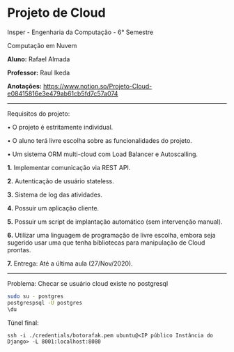 # Projeto de Cloud

Insper - Engenharia da Computação - 6° Semestre

Computação em Nuvem

**Aluno:** Rafael Almada

**Professor:** Raul Ikeda

**Anotações:** https://www.notion.so/Projeto-Cloud-e08415816e3e479ab61cb5fd7c57a074

_____

Requisitos do projeto:

  • O projeto é estritamente individual.
  
  • O aluno terá livre escolha sobre as funcionalidades do projeto.
  
  • Um sistema ORM multi-cloud com Load Balancer e Autoscalling.
  
  **1.** Implementar comunicação via REST API.

  **2.** Autenticação de usuário stateless.

  **3.** Sistema de log das atividades.

  **4.** Possuir um aplicação cliente.

  **5.** Possuir um script de implantação automático (sem intervenção manual).

  **6.** Utilizar uma linguagem de programação de livre escolha, embora seja sugerido usar uma que tenha
  bibliotecas para manipulação de Cloud prontas.

  **7.** Entrega: Até a última aula (27/Nov/2020).

___

Problema: Checar se usuário cloud existe no postgresql

```sh
sudo su - postgres
postgrespsql -U postgres
\du
```

Túnel final:

```
ssh -i ./credentials/botorafak.pem ubuntu@<IP público Instância do Django> -L 8001:localhost:8080
```